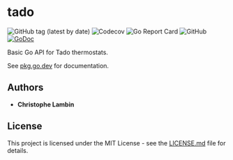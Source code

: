 # tado
![GitHub tag (latest by date)](https://img.shields.io/github/v/tag/clambin/tado?color=green&label=Release&style=plastic)
![Codecov](https://img.shields.io/codecov/c/gh/clambin/tado?style=plastic)
![Go Report Card](https://goreportcard.com/badge/github.com/clambin/tado)
![GitHub](https://img.shields.io/github/license/clambin/tado?style=plastic)
[![GoDoc](https://pkg.go.dev/badge/github.com/clambin/tado?utm_source=godoc)](http://pkg.go.dev/github.com/clambin/tado)

Basic Go API for Tado thermostats.

See [pkg.go.dev](https://pkg.go.dev/github.com/clambin/tado) for documentation.

## Authors

* **Christophe Lambin**

## License

This project is licensed under the MIT License - see the [LICENSE.md](LICENSE.md) file for details.
